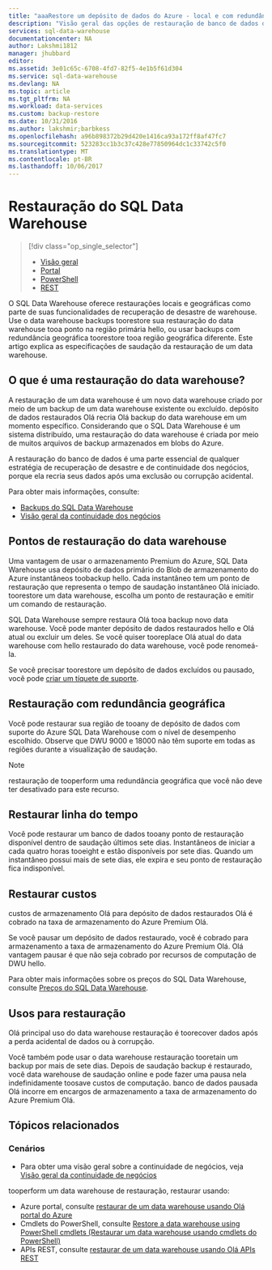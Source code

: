 ```yaml
---
title: "aaaRestore um depósito de dados do Azure - local e com redundância geográfica | Microsoft Docs"
description: "Visão geral das opções de restauração de banco de dados de saudação para recuperar um banco de dados no Azure SQL Data Warehouse."
services: sql-data-warehouse
documentationcenter: NA
author: Lakshmi1812
manager: jhubbard
editor: 
ms.assetid: 3e01c65c-6708-4fd7-82f5-4e1b5f61d304
ms.service: sql-data-warehouse
ms.devlang: NA
ms.topic: article
ms.tgt_pltfrm: NA
ms.workload: data-services
ms.custom: backup-restore
ms.date: 10/31/2016
ms.author: lakshmir;barbkess
ms.openlocfilehash: a96b898372b29d420e1416ca93a172ff8af47fc7
ms.sourcegitcommit: 523283cc1b3c37c428e77850964dc1c33742c5f0
ms.translationtype: MT
ms.contentlocale: pt-BR
ms.lasthandoff: 10/06/2017
---
```

# <a name="sql-data-warehouse-restore"></a>Restauração do SQL Data Warehouse
> [!div class="op_single_selector"]
> * [Visão geral][Overview]
> * [Portal][Portal]
> * [PowerShell][PowerShell]
> * [REST][REST]
> 
> 

O SQL Data Warehouse oferece restaurações locais e geográficas como parte de suas funcionalidades de recuperação de desastre de warehouse. Use o data warehouse backups toorestore sua restauração do data warehouse tooa ponto na região primária hello, ou usar backups com redundância geográfica toorestore tooa região geográfica diferente. Este artigo explica as especificações de saudação da restauração de um data warehouse.

## <a name="what-is-a-data-warehouse-restore"></a>O que é uma restauração do data warehouse?
A restauração de um data warehouse é um novo data warehouse criado por meio de um backup de um data warehouse existente ou excluído. depósito de dados restaurados Olá recria Olá backup do data warehouse em um momento específico. Considerando que o SQL Data Warehouse é um sistema distribuído, uma restauração do data warehouse é criada por meio de muitos arquivos de backup armazenados em blobs do Azure. 

A restauração do banco de dados é uma parte essencial de qualquer estratégia de recuperação de desastre e de continuidade dos negócios, porque ela recria seus dados após uma exclusão ou corrupção acidental.

Para obter mais informações, consulte:

* [Backups do SQL Data Warehouse](sql-data-warehouse-backups.md)
* [Visão geral da continuidade dos negócios](../sql-database/sql-database-business-continuity.md)

## <a name="data-warehouse-restore-points"></a>Pontos de restauração do data warehouse
Uma vantagem de usar o armazenamento Premium do Azure, SQL Data Warehouse usa depósito de dados primário do Blob de armazenamento do Azure instantâneos toobackup hello. Cada instantâneo tem um ponto de restauração que representa o tempo de saudação instantâneo Olá iniciado. toorestore um data warehouse, escolha um ponto de restauração e emitir um comando de restauração.  

SQL Data Warehouse sempre restaura Olá tooa backup novo data warehouse. Você pode manter depósito de dados restaurados hello e Olá atual ou excluir um deles. Se você quiser tooreplace Olá atual do data warehouse com hello restaurado do data warehouse, você pode renomeá-la.

Se você precisar toorestore um depósito de dados excluídos ou pausado, você pode [criar um tíquete de suporte](sql-data-warehouse-get-started-create-support-ticket.md). 

<!-- 
### Can I restore a deleted data warehouse?

Yes, you can restore hello last available restore point.

Yes, for hello next seven calendar days. When you delete a data warehouse, SQL Data Warehouse actually keeps hello data warehouse and its snapshots for seven days just in case you need hello data. After seven days, you won't be able toorestore tooany of hello restore points. -->

## <a name="geo-redundant-restore"></a>Restauração com redundância geográfica
Você pode restaurar sua região de tooany de depósito de dados com suporte do Azure SQL Data Warehouse com o nível de desempenho escolhido. Observe que DWU 9000 e 18000 não têm suporte em todas as regiões durante a visualização de saudação.

> [!NOTE]
> restauração de tooperform uma redundância geográfica que você não deve ter desativado para este recurso.
> 
> 

## <a name="restore-timeline"></a>Restaurar linha do tempo
Você pode restaurar um banco de dados tooany ponto de restauração disponível dentro de saudação últimos sete dias. Instantâneos de iniciar a cada quatro horas tooeight e estão disponíveis por sete dias. Quando um instantâneo possui mais de sete dias, ele expira e seu ponto de restauração fica indisponível.

## <a name="restore-costs"></a>Restaurar custos
custos de armazenamento Olá para depósito de dados restaurados Olá é cobrado na taxa de armazenamento do Azure Premium Olá. 

Se você pausar um depósito de dados restaurado, você é cobrado para armazenamento a taxa de armazenamento do Azure Premium Olá. Olá vantagem pausar é que não seja cobrado por recursos de computação de DWU hello.

Para obter mais informações sobre os preços do SQL Data Warehouse, consulte [Preços do SQL Data Warehouse](https://azure.microsoft.com/pricing/details/sql-data-warehouse/).

## <a name="uses-for-restore"></a>Usos para restauração
Olá principal uso do data warehouse restauração é toorecover dados após a perda acidental de dados ou à corrupção.

Você também pode usar o data warehouse restauração tooretain um backup por mais de sete dias. Depois de saudação backup é restaurado, você data warehouse de saudação online e pode fazer uma pausa nela indefinidamente toosave custos de computação. banco de dados pausada Olá incorre em encargos de armazenamento a taxa de armazenamento do Azure Premium Olá. 

## <a name="related-topics"></a>Tópicos relacionados
### <a name="scenarios"></a>Cenários
* Para obter uma visão geral sobre a continuidade de negócios, veja [Visão geral da continuidade de negócios](../sql-database/sql-database-business-continuity.md)

<!-- ### Tasks -->

tooperform um data warehouse de restauração, restaurar usando:

* Azure portal, consulte [restaurar de um data warehouse usando Olá portal do Azure](sql-data-warehouse-restore-database-portal.md)
* Cmdlets do PowerShell, consulte [Restore a data warehouse using PowerShell cmdlets (Restaurar um data warehouse usando cmdlets do PowerShell)](sql-data-warehouse-restore-database-powershell.md)
* APIs REST, consulte [restaurar de um data warehouse usando Olá APIs REST](sql-data-warehouse-restore-database-rest-api.md)

<!-- ### Tutorials -->

<!--Image references-->

<!--Article references-->
[Azure SQL Database business continuity overview]: ../sql-database/sql-database-business-continuity.md
[Overview]: ./sql-data-warehouse-restore-database-overview.md
[Portal]: ./sql-data-warehouse-restore-database-portal.md
[PowerShell]: ./sql-data-warehouse-restore-database-powershell.md
[REST]: ./sql-data-warehouse-restore-database-rest-api.md

<!--MSDN references-->


<!--Other Web references-->
